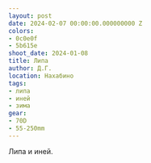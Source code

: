```yaml
---
layout: post
date: 2024-02-07 00:00:00.000000000 Z
colors:
- 0c0e0f
- 5b615e
shoot_date: 2024-01-08
title: Липа
author: Д.Г.
location: Нахабино
tags:
- липа
- иней
- зима
gear:
- 70D
- 55-250mm
---
```

Липа и иней.

